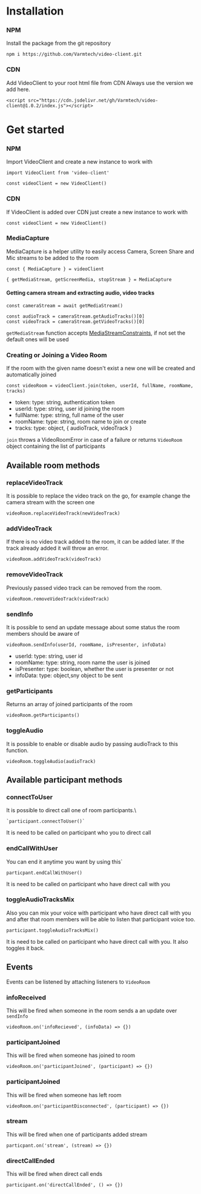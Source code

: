 # Installation

### NPM

Install the package from the git repository

    npm i https://github.com/Varmtech/video-client.git

### CDN

Add VideoClient to your root html file from CDN
Always use the version we add here.

    <script src="https://cdn.jsdelivr.net/gh/Varmtech/video-client@1.0.2/index.js"></script>

# Get started

### NPM

Import VideoClient and create a new instance to work with

    import VideoClient from 'video-client'
 
    const videoClient = new VideoClient()
 

### CDN

If VideoClient is added over CDN just create a new instance to work with

    const videoClient = new VideoClient()

### MediaCapture

MediaCapture is a helper utility to easily access Camera, Screen Share and Mic streams to be added to the room

    const { MediaCapture } = videoClient

    { getMediaStream, getScreenMedia, stopStream } = MediaCapture
 
#### Getting camera stream and extracting audio, video tracks

    const cameraStream = await getMediaStream()

    const audioTrack = cameraStream.getAudioTracks()[0]
    const videoTrack = cameraStream.getVideoTracks()[0]
 
`getMediaStream` function accepts [MediaStreamConstraints](https://developer.mozilla.org/en-US/docs/Web/API/MediaStreamConstraints), if not set the default ones will be used

### Creating or Joining a Video Room

If the room with the given name doesn't exist a new one will be created and automatically joined

    const videoRoom = videoClient.join(token, userId, fullName, roomName, tracks)

- token: type: string, authentication token 
- userId: type: string, user id joining the room
- fullName: type: string, full name of the user
- roomName: type: string, room name to join or create
- tracks: type: object, { audioTrack, videoTrack }
 
 `join` throws a VideoRoomError in case of a failure or returns `VideoRoom` object containing the list of participants

## Available room methods
  
### replaceVideoTrack

It is possible to replace the video track on the go, for example change the camera stream with the screen one

    videoRoom.replaceVideoTrack(newVideoTrack)
  

### addVideoTrack

If there is no video track added to the room, it can be added later.
If the track already added it will throw an error.

    videoRoom.addVideoTrack(videoTrack)
  
### removeVideoTrack

Previously passed video track can be removed from the room.

    videoRoom.removeVideoTrack(videoTrack)
  
### sendInfo

It is possible to send an update message about some status the room members should be aware of

    videoRoom.sendInfo(userId, roomName, isPresenter, infoData)
    
- userId: type: string, user id 
- roomName: type: string, room name the user is joined
- isPresenter: type: boolean, whether the user is presenter or not
- infoData: type: object,sny object to be sent

### getParticipants

Returns an array of joined participants of the room
  
    videoRoom.getParticipants()
    
### toggleAudio
It is possible to enable or disable audio by passing audioTrack to this function.

    videoRoom.toggleAudio(audioTrack)
## Available participant methods
### connectToUser
It is possible to direct call one of room participants.\

    `participant.connectToUser()`
    
It is need to be called on participant who you to direct call
### endCallWithUser
You can end it anytime you want by using this`

    particpant.endCallWithUser()
    
It is need to be called on participant who have direct call with you

### toggleAudioTracksMix
Also you can mix your voice with participant who have direct call with you and after that room members will be able to listen that participant voice too.

    participant.toggleAudioTracksMix()
    
It is need to be called on participant who have direct call with you.
It also toggles it back.
## Events
Events can be listened by attaching listeners to `VideoRoom`

### infoReceived
This will be fired when someone in the room sends a an update over `sendInfo`

    videoRoom.on('infoRecieved', (infoData) => {})
    
### participantJoined

This will be fired when someone has joined to room
    
    videoRoom.on('participantJoined', (participant) => {})
    
### participantJoined
This will be fired when someone has left room

    videoRoom.on('participantDisconnected', (participant) => {})
    
### stream
This will be fired when one of participants added stream

    particpant.on('stream', (stream) => {})
    
### directCallEnded
This will be fired when direct call ends

    participant.on('directCallEnded', () => {})